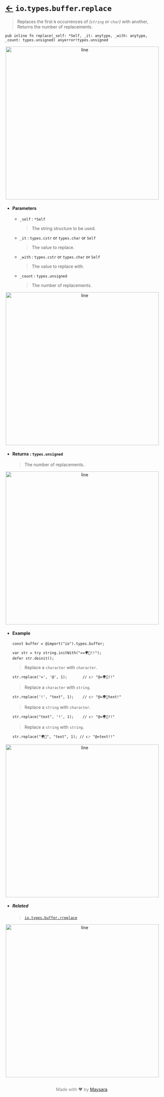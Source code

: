 # [←](../readme.md) `io`.`types`.`buffer`.`replace`

> Replaces the first `N` occurrences of _(`string` or `char`)_ with another, Returns the number of replacements.

```zig
pub inline fn replace(_self: *Self, _it: anytype, _with: anytype, _count: types.unsigned) anyerror!types.unsigned
```


<div align="center">
<img src="https://raw.githubusercontent.com/Super-ZIG/io/refs/heads/main/docs/dist/img/md/line.png" alt="line" style="width:500px;"/>
</div>

- #### Parameters

    - `_self` : `*Self`

        > The string structure to be used.

    - `_it` : `types.cstr` or `types.char` or `Self`

        > The value to replace.

    - `_with` : `types.cstr` or `types.char` or `Self`

        > The value to replace with.

    - `_count` : `types.unsigned`

        > The number of replacements.

<div align="center">
<img src="https://raw.githubusercontent.com/Super-ZIG/io/refs/heads/main/docs/dist/img/md/line.png" alt="line" style="width:500px;"/>
</div>

- #### Returns : `types.unsigned`

    > The number of replacements.

<div align="center">
<img src="https://raw.githubusercontent.com/Super-ZIG/io/refs/heads/main/docs/dist/img/md/line.png" alt="line" style="width:500px;"/>
</div>

- #### Example

    ```zig
    const buffer = @import("io").types.buffer;
    ```

    ```zig
    var str = try string.initWith("==🌍🌟!!");
    defer str.deinit();
    ```

    > Replace a `character` with `character`.

    ```zig
    str.replace('=', '@', 1);       // 👉 "@=🌍🌟!!"
    ```

    > Replace a `character` with `string`.

    ```zig
    str.replace('!', "text", 1);    // 👉 "@=🌍🌟text!"
    ```

    > Replace a `string` with `character`.

    ```zig
    str.replace("text", '!', 1);    // 👉 "@=🌍🌟!!"
    ```

    > Replace a `string` with `string`.

    ```zig
    str.replace("🌍🌟", "text", 1); // 👉 "@=text!!"
    ```

<div align="center">
<img src="https://raw.githubusercontent.com/Super-ZIG/io/refs/heads/main/docs/dist/img/md/line.png" alt="line" style="width:500px;"/>
</div>

- ##### Related

  > [`io.types.buffer.rreplace`](./rreplace.md)


<div align="center">
<img src="https://raw.githubusercontent.com/Super-ZIG/io/refs/heads/main/docs/dist/img/md/line.png" alt="line" style="width:500px;"/>
</div>

<p align="center" style="color:grey;"><br />Made with ❤️ by <a href="http://github.com/maysara-elshewehy" target="blank">Maysara</a>.</p>